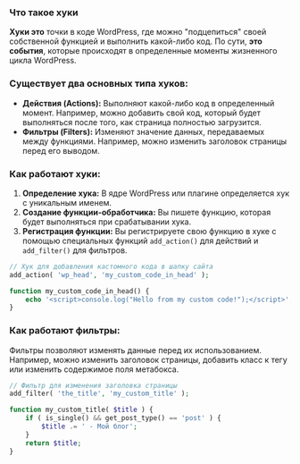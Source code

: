 ### Что такое хуки

**Хуки это** точки в коде WordPress, где можно "подцепиться" своей собственной функцией и выполнить какой-либо код. По сути, **это события**, которые происходят в определенные моменты жизненного цикла WordPress. 

### Существует два основных типа хуков:

- **Действия (Actions):** Выполняют какой-либо код в определенный момент. Например, можно добавить свой код, который будет выполняться после того, как страница полностью загрузится.
- **Фильтры (Filters):** Изменяют значение данных, передаваемых между функциями. Например, можно изменить заголовок страницы перед его выводом.

### Как работают хуки:

1. **Определение хука:** В ядре WordPress или плагине определяется хук с уникальным именем.
2. **Создание функции-обработчика:** Вы пишете функцию, которая будет выполняться при срабатывании хука.
3. **Регистрация функции:** Вы регистрируете свою функцию в хуке с помощью специальных функций `add_action()` для действий и `add_filter()` для фильтров.

```php
// Хук для добавления кастомного кода в шапку сайта
add_action( 'wp_head', 'my_custom_code_in_head' );

function my_custom_code_in_head() {
    echo '<script>console.log("Hello from my custom code!");</script>';
}
```

### Как работают фильтры:

Фильтры позволяют изменять данные перед их использованием. Например, можно изменить заголовок страницы, добавить класс к тегу или изменить содержимое поля метабокса.

```php
// Фильтр для изменения заголовка страницы
add_filter( 'the_title', 'my_custom_title' );

function my_custom_title( $title ) {
    if ( is_single() && get_post_type() == 'post' ) {
        $title .= ' - Мой блог';
    }
    return $title;
}
```